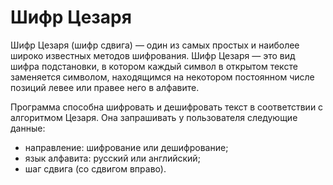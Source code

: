 # Шифр Цезаря
Шифр Цезаря (шифр сдвига) — один из самых простых и наиболее широко известных методов шифрования. Шифр Цезаря — это вид шифра подстановки, в котором каждый символ в открытом тексте заменяется символом, находящимся на некотором постоянном числе позиций левее или правее него в алфавите.

Программа способна шифровать и дешифровать текст в соответствии с алгоритмом Цезаря. Она запрашивать у пользователя следующие данные:

- направление: шифрование или дешифрование;
- язык алфавита: русский или английский;
- шаг сдвига (со сдвигом вправо).
